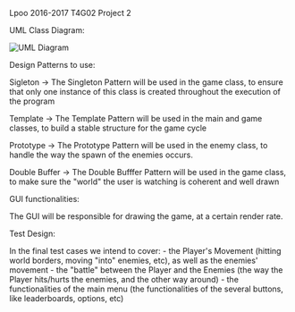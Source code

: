 Lpoo 2016-2017 T4G02 Project 2
 
 
 UML Class Diagram:
 
 ![UML Diagram](Diagrama%20de%20Classes%20UML.png)
 
 
 Design Patterns to use:

Sigleton -> The Singleton Pattern will be used in the game class, to ensure that only one instance of this class is created throughout the execution of the program

Template -> The Template Pattern will be used in the main and game classes, to build a stable structure for the game cycle 

Prototype -> The Prototype Pattern will be used in the enemy class, to handle the way the spawn of the enemies occurs.

Double Buffer -> The Double Bufffer Pattern will be used in the game class, to make sure the "world" the user is watching is coherent and well drawn



GUI functionalities:

The GUI will be responsible for drawing the game, at a certain render rate.



Test Design:

In the final test cases we intend to cover: 
	- the Player's Movement (hitting world borders, moving "into" enemies, etc), as well as the enemies' movement
	- the "battle" between the Player and the Enemies (the way the Player hits/hurts the enemies, and the other way around)
	- the functionalities of the main menu (the functionalities of the several buttons, like leaderboards, options, etc)

